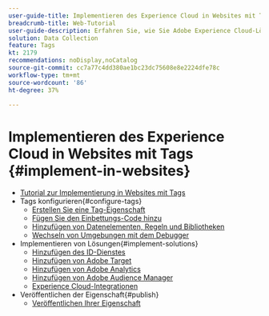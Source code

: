 ```yaml
---
user-guide-title: Implementieren des Experience Cloud in Websites mit Tags
breadcrumb-title: Web-Tutorial
user-guide-description: Erfahren Sie, wie Sie Adobe Experience Cloud-Lösungen auf einer Website mit Tags implementieren.
solution: Data Collection
feature: Tags
kt: 2179
recommendations: noDisplay,noCatalog
source-git-commit: cc7a77c4dd380ae1bc23dc75608e8e2224dfe78c
workflow-type: tm+mt
source-wordcount: '86'
ht-degree: 37%

---
```



# Implementieren des Experience Cloud in Websites mit Tags {#implement-in-websites}

+ [Tutorial zur Implementierung in Websites mit Tags](overview.md)
+ Tags konfigurieren{#configure-tags}
   + [Erstellen Sie eine Tag-Eigenschaft](create-a-property.md)
   + [Fügen Sie den Einbettungs-Code hinzu](add-embed-code.md)
   + [Hinzufügen von Datenelementen, Regeln und Bibliotheken](add-data-elements-rules.md)
   + [Wechseln von Umgebungen mit dem Debugger](switch-environments.md)
+ Implementieren von Lösungen{#implement-solutions}
   + [Hinzufügen des ID-Dienstes](id-service.md)
   + [Hinzufügen von Adobe Target](target.md)
   + [Hinzufügen von Adobe Analytics](analytics.md)
   + [Hinzufügen von Adobe Audience Manager](audience-manager.md)
   + [Experience Cloud-Integrationen](integrations.md)
+ Veröffentlichen der Eigenschaft{#publish}
   + [Veröffentlichen Ihrer Eigenschaft](publish.md)
